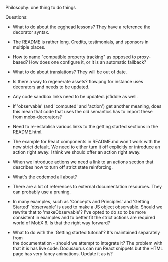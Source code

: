 Philosophy: one thing to do things

Questions:

-   What to do about the egghead lessons? They have a reference the decorator
    syntax.

-   The README is rather long. Credits, testimonials, and sponsors in multiple
    places.

-   How to name "compatible property tracking" as opposed to proxy-based?
    How does one configure it, or it is an automatic fallback?

-   What to do about translations? They will be out of date.

-   Is there a way to regenerate assets? flow.png for instance uses
    decorators and needs to be updated.

-   Any code sandbox links need to be updated. jsfiddle as well.

-   If 'observable' (and 'computed' and 'action') get another meaning,
    does this mean that code that uses the old semantics has to import
    these from mobx-decorators?

-   Need to re-establish various links to the getting started sections in the
    README.html.

-   The example for React components in README.md won't work with the new strict default.
    We need to either turn it off explicitly or introduce an action right away. I think
    we should offer an action right away.

-   When we introduce actions we need a link to an actions section that describes
    how to turn off strict state reinforcing.

-   What's the codemod all about?

-   There are a lot of references to external documentation resources. They can probably use
    a pruning.

-   In many examples, such as 'Concepts and Principles' and 'Getting Started' 'observable' is used to make a JS object observable. Should we rewrite that to 'makeObservable'? I've opted to do so to be more consistent in examples and to better fit the strict actions are required world of MobX 6. Is that the right way forward?

-   What to do with the 'Getting started tutorial'? It's maintained separately from  
    the documentation - should we attempt to integrate it? The problem with
    that it is has live code. Docusaurus can run React snippets but the HTML
    page has very fancy animations. Update it as is?
